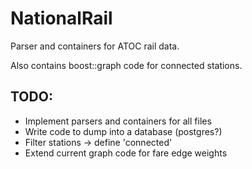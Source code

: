 NationalRail
============

Parser and containers for ATOC rail data.

Also contains boost::graph code for connected stations.

TODO:
----
* Implement parsers and containers for all files
* Write code to dump into a database (postgres?)
* Filter stations -> define 'connected'
* Extend current graph code for fare edge weights